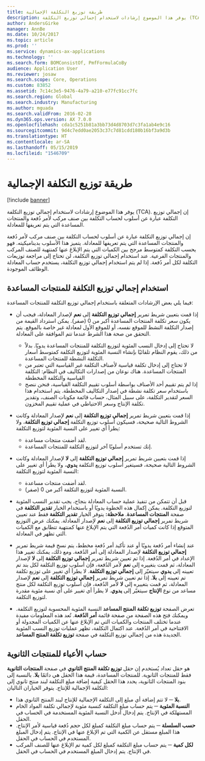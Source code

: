 ```yaml
---
title: طريقة توزيع التكلفة الإجمالية
description: يوفر هذا الموضوع إرشادات لاستخدام إجمالي توزيع التكلفة (TCA). إن إجمالي توزيع التكلفة عبارة عن أسلوب لحساب التكلفة بين صنف مركب لأمر دُفعة والمنتجات المساعدة التي يتم تعريفها للمعادلة.
author: AndersGirke
manager: AnnBe
ms.date: 10/24/2017
ms.topic: article
ms.prod: ''
ms.service: dynamics-ax-applications
ms.technology: ''
ms.search.form: BOMConsistOf, PmfFormulaCoBy
audience: Application User
ms.reviewer: josaw
ms.search.scope: Core, Operations
ms.custom: 83852
ms.assetid: 7c14c3e5-9476-4a79-a210-e77fc91cc7fc
ms.search.region: Global
ms.search.industry: Manufacturing
ms.author: mguada
ms.search.validFrom: 2016-02-28
ms.dyn365.ops.version: AX 7.0.0
ms.openlocfilehash: cda1c5251b81a3bb73d4d8703d7c3fa1ab4e9c16
ms.sourcegitcommit: 9d4c7edd0ae2053c37c7d81cdd180b16bf3a9d3b
ms.translationtype: HT
ms.contentlocale: ar-SA
ms.lasthandoff: 05/15/2019
ms.locfileid: "1546709"
---
```

# <a name="total-cost-allocation-method"></a>طريقة توزيع التكلفة الإجمالية

[!include [banner](../includes/banner.md)]

يوفر هذا الموضوع إرشادات لاستخدام إجمالي توزيع التكلفة (TCA). إن إجمالي توزيع التكلفة عبارة عن أسلوب لحساب التكلفة بين صنف مركب لأمر دُفعة والمنتجات المساعدة التي يتم تعريفها للمعادلة.

إن إجمالي توزيع التكلفة عبارة عن أسلوب لحساب التكلفة بين صنف مركب لأمر دُفعة والمنتجات المساعدة التي يتم تعريفها للمعادلة. يتميز هذا الأسلوب بديناميكيته. فهو يحسب التكلفة كمتوسط مرجح بين الكميات التي يتم الإبلاغ عنها كمنتهية للصنف المركب والمنتجات الفرعية. عند استخدام إجمالي توزيع التكلفة، لن تحتاج إلى مراجعة توزيعات التكلفة لكل أمر دُفعة. إذا لم يتم استخدام إجمالي توزيع التكلفة، يستخدم حساب المعادلة الوظائف الموجودة.

## <a name="using-tca-for-coproducts"></a>استخدام إجمالي توزيع التكلفة للمنتجات المساعدة
فيما يلي بعض الإرشادات المتعلقة باستخدام إجمالي توزيع التكلفة للمنتجات المساعدة:

-   إذا قمت بتعيين شريط تمرير **إجمالي توزيع التكلفة** إلى **نعم** لإصدار المعادلة، فيجب أن يكون سعر تكلفة المنتجات المساعدة أكبر من 0 (صفر). يمكن استرداد القيمة من إصدار التكلفة النشط للموقع نفسه، أو للموقع الأول لمعادلة غير خاصة بالموقع. يتم التحقق من صحة هذا الشرط عندما تتم الموافقة على المعادلة.

    -   لا تحتاج إلى إدخال النسب المئوية لتوزيع التكلفة للمنتجات المساعدة يدويًا. بدلاً من ذلك، يقوم النظام تلقائيًا بإنشاء النسبة المئوية لتوزيع التكلفة كمتوسط أسعار التكلفة النشطة للمنتجات المساعدة. 
    -   لا تحتاج إلى إدخال تكلفة قياسية لأصناف التكلفة غير القياسية التي تعتبر من المنتجات المساعدة. هناك نوعان من إصدارات التكاليف في النظام: التكلفة القياسية والتكلفة المخططة‬ 
    -   إذا لم يتم تقييم أحد الأصناف بواسطة أسلوب تقييم التكلفة القياسية، فنحن ننصح باستخدام سعر تكلفة نشطة في إصدار التكاليف المخططة. يتم استخدام هذا السعر لتقدير التكلفة، على سبيل المثال، حساب قائمة مكونات الصنف، وتقدير تكلفة الإنتاج وسعر الاحتياطي في عملية تقييم المخزون. 

-   إذا قمت بتعيين شريط تمرير **إجمالي توزيع التكلفة** إلى **نعم** لإصدار المعادلة وكانت الشروط التالية صحيحة، فسيكون أسلوب توزيع التكلفة **إجمالي توزيع التكلفة**، ولا يطرأ أي تغيير على النسبة المئوية لتوزيع التكلفة:
    -   لقد أضفت منتجات مساعدة.
    -   إنك تستخدم أسلوبًا آخر لتوزيع التكلفة للمنتجات المساعدة.
-   إذا قمت بتعيين شريط تمرير **إجمالي توزيع التكلفة** إلى **لا** لإصدار المعادلة وكانت الشروط التالية صحيحة، فسيتغير أسلوب توزيع التكلفة **يدوي**، ولا يطرأ أي تغيير على النسبة المئوية لتوزيع التكلفة:
    -   لقد أضفت منتجات مساعدة.
    -   النسبة المئوية لتوزيع التكلفة أكبر من 0 (صفر).
-   قبل أن تتمكن من تنفيذ عملية حساب المعادلة بنجاح، يجب تقدير النسب المئوية لتوزيع التكلفة. يمكن إكمال هذه الخطوة يدويًا أو باستخدام الخيار **تقدير التكلفة** في صفحة **المنتجات المساعدة**. **ملاحظة:** يتوفر الخيار **تقدير التكلفة** فقط عند تعيين شريط تمرير **إجمالي توزيع التكلفة** إلى **نعم** لإصدار المعادلة. يمكنك عرض التوزيع المتوقع إذا كانت كميات أمر الدُفعة التي يتم الإبلاغ عنها كمنتهية تتطابق مع الكميات التي تظهر في المعادلة.
-   عند إنشاء أمر دُفعة يدويًا أو عند تأكيد أمر دُفعة مخطط، يتم نسخ قيمة شريط تمرير **إجمالي توزيع التكلفة** لإصدار المعادلة إلى أمر الدُفعة. ومع ذلك، يمكنك تغيير هذا الإعداد في أمر الدُفعة. إذا تم تعيين شريط تمرير **إجمالي توزيع التكلفة** إلى **لا** لإصدار المعادلة، ثم قمت بتغييره إلى **نعم** لأمر الدُفعة، فإن أسلوب توزيع التكلفة لكل بند تم تعيينه إلى **يدوي** سيتغيّر إلى **إجمالي توزيع التكلفة‬**. لا يطرأ أي تغيير على توزيع تكلفة تم تعيينه إلى **بلا**. إذا تم تعيين شريط تمرير **إجمالي توزيع التكلفة** إلى **نعم** لإصدار المعادلة، ثم قمت بتغييره إلى **لا** لأمر الدُفعة، فإن أسلوب توزيع التكلفة لكل منتج مساعد من نوع **الإنتاج** سيتغيّر إلى **يدوي‬**. لا يطرأ أي تغيير على أي نسبة مئوية مقدرة لتوزيع التكلفة.
-   تعرض الصفحة **توزيع تكلفة المنتج المساعد** النسبة المئوية المحسوبة لتوزيع التكلفة. ويمكنك فتح هذه الصفحة من صفحة قائمة **أمر الدُفعة**. تُعد هذه المعلومات مفيدة عندما تختلف المنتجات والكميات التي تم الإبلاغ عنها عن الكميات المجدولة أو الافتتاحية في أمر الدُفعة. عند اكتمال التكلفة، تظهر عمليات توزيع النسب المئوية الجديدة هذه من إجمالي توزيع التكلفة‬ في صفحة **توزيع تكلفة المنتج المساعد**.

## <a name="calculating-the-burden-for-byproducts"></a>حساب الأعباء للمنتجات الثانوية
إن حقل **توزيع تكلفة المنتج الثانوي** في صفحة **المنتجات الثانوية‏‎** هو حقل تعداد يُستخدم فقط للمنتجات الثانوية. للمنتجات المساعدة، قيمة هذا الحقل هي دائمًا **بلا**. بالنسبة إلى بنود المنتجات الثانوية، يحدد هذا الحقل كيفية إضافة مبلغ التكلفة لبند منتج ثانوي إلى التكلفة الإجمالية للإنتاج. يتوفر الخياران التاليان:

-   **بلا** ─ لا تتم إضافة أي مبلغ إلى التكلفة الإجمالية للإنتاج لبند المنتج الثانوي هذا.
-   **النسبة المئوية** ─ يتم حساب مبلغ التكلفة كنسبة مئوية لإجمالي تكلفة المواد الخام المستهلكة في الإنتاج. يتم إدخال أدخل النسبة المئوية المستخدمة في الحساب في الحقل.
-   **حسب السلسلة‬** ─ يتم حساب مبلغ التكلفة كمبلغ لكل حجم دُفعة قياسية لأمر الإنتاج. هذا المبلغ مستقل عن الكمية التي تم الإبلاغ عنها في الإنتاج. يتم إدخال المبلغ المستخدم في الحساب في الحقل.
-   **لكل كمية‬** ─ يتم حساب مبلغ التكلفة كمبلغ لكل كمية تم الإبلاغ عنها للصنف المركب في الإنتاج. يتم إدخال المبلغ المستخدم في الحساب في الحقل.




